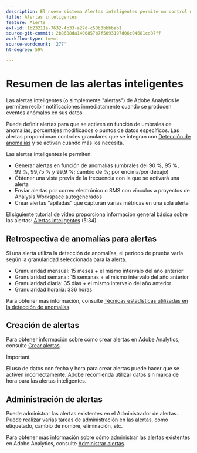 ```yaml
---
description: El nuevo sistema Alertas inteligentes permite un control más granular sobre las alertas e integra la detección de anomalías en el sistema de alerta.
title: Alertas inteligentes
feature: Alerts
exl-id: 1b23211e-7632-4b33-a27d-c58b3bbbbab1
source-git-commit: 2b8688da1400857b7f5093197d06c04681cd87ff
workflow-type: tm+mt
source-wordcount: '277'
ht-degree: 59%

---
```


# Resumen de las alertas inteligentes

Las alertas inteligentes (o simplemente &quot;alertas&quot;) de Adobe Analytics le permiten recibir notificaciones inmediatamente cuando se producen eventos anómalos en sus datos.

Puede definir alertas para que se activen en función de umbrales de anomalías, porcentajes modificados o puntos de datos específicos. Las alertas proporcionan controles granulares que se integran con [Detección de anomalías](/help/analyze/analysis-workspace/c-anomaly-detection/anomaly-detection.md) y se activan cuando más los necesita.

Las alertas inteligentes le permiten:

* Generar alertas en función de anomalías (umbrales del 90 %, 95 %, 99 %, 99,75 % y 99,9 %; cambio de %; por encima/por debajo)
* Obtener una vista previa de la frecuencia con la que se activará una alerta
* Enviar alertas por correo electrónico o SMS con vínculos a proyectos de Analysis Workspace autogenerados
* Crear alertas “apiladas” que capturan varias métricas en una sola alerta

El siguiente tutorial de vídeo proporciona información general básica sobre las alertas: [Alertas inteligentes](https://experienceleague.adobe.com/docs/analytics-learn/tutorials/data-science/intelligent-alerts.html?lang=es) (5:34)

## Retrospectiva de anomalías para alertas

Si una alerta utiliza la detección de anomalías, el periodo de prueba varía según la granularidad seleccionada para la alerta.

* Granularidad mensual: 15 meses + el mismo intervalo del año anterior
* Granularidad semanal: 15 semanas + el mismo intervalo del año anterior
* Granularidad diaria: 35 días + el mismo intervalo del año anterior
* Granularidad horaria: 336 horas

Para obtener más información, consulte [Técnicas estadísticas utilizadas en la detección de anomalías](/help/analyze/analysis-workspace/c-anomaly-detection/statistics-anomaly-detection.md).

## Creación de alertas

Para obtener información sobre cómo crear alertas en Adobe Analytics, consulte [Crear alertas](/help/components/c-alerts/alert-builder.md).

>[!IMPORTANT]
>
>El uso de datos con fecha y hora para crear alertas puede hacer que se activen incorrectamente. Adobe recomienda utilizar datos sin marca de hora para las alertas inteligentes.

## Administración de alertas

Puede administrar las alertas existentes en el Administrador de alertas. Puede realizar varias tareas de administración en las alertas, como etiquetado, cambio de nombre, eliminación, etc.

Para obtener más información sobre cómo administrar las alertas existentes en Adobe Analytics, consulte [Administrar alertas](/help/components/c-alerts/alert-manager.md).
